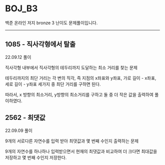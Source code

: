 # BOJ_B3
백준 온라인 저지 bronze 3 난이도 문제풀이입니다.

---

## 1085 - 직사각형에서 탈출

22.09.12 풀이

직사각형 내부에서 직사각형의 테두리까지 도달하는 최소 거리를 찾는 문제

테두리까지의 최단 거리는 각 변의 직각, 즉 지점의 x좌표와 y좌표, 가로 길이 - x좌표, 세로 길이 - y좌표 세가지 중 최단 거리를 구하면 된다.

따라서, x 방향의 최소거리, y방향의 최소거리를 구하고 둘 중 더 작은 값을 출력하여 풀이하였다.

## 2562 - 최댓값

22.09.09 풀이

9개의 서로다른 자연수를 입력 받아 최댓값과 몇 번째 수인지 출력하는 문제

9개의 자연수를 하나하나 입력받으면서 현재의 최댓값과 비교하여 더 크다면 최대값을 저장하고 몇 번째 수인지 저장한다.